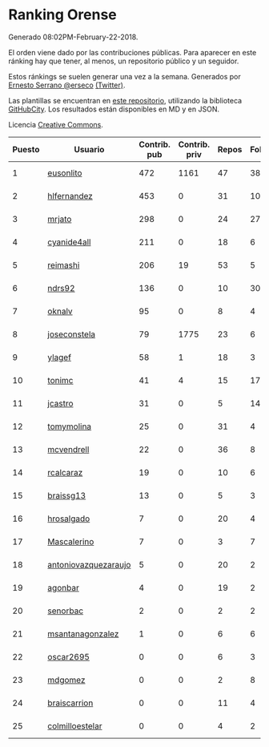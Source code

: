 # Ranking Orense

Generado 08:02PM-February-22-2018.

El orden viene dado por las contribuciones públicas. Para aparecer en este ránking hay que tener, al menos, un repositorio público y un seguidor.

Estos ránkings se suelen generar una vez a la semana. Generados por [Ernesto Serrano @erseco](https://github.com/erseco/) [(Twitter)](https://twitter.com/erseco).

Las plantillas se encuentran en [este repositorio](https://github.com/iblancasa/GH-Spanish-Ranking), utilizando la biblioteca [GitHubCity](https://github.com/iblancasa/GitHubCity). Los resultados están disponibles en MD y en JSON.

Licencia [Creative Commons](https://creativecommons.org/licenses/by/4.0/).

| Puesto   |  Usuario  | Contrib. pub | Contrib. priv |Repos| Followers | Desde |  Avatar  |
|----------|-----------|--------------|---------------|-----|-----------|-------|----------|
|1|[eusonlito](https://github.com/eusonlito)|472|1161|47|38|2011-03-01|![eusonlito](https://avatars2.githubusercontent.com/u/644551)|
|2|[hlfernandez](https://github.com/hlfernandez)|453|0|31|10|2013-01-31|![hlfernandez](https://avatars3.githubusercontent.com/u/3440230)|
|3|[mrjato](https://github.com/mrjato)|298|0|24|27|2013-01-31|![mrjato](https://avatars0.githubusercontent.com/u/3437005)|
|4|[cyanide4all](https://github.com/cyanide4all)|211|0|18|6|2015-10-13|![cyanide4all](https://avatars3.githubusercontent.com/u/15110109)|
|5|[reimashi](https://github.com/reimashi)|206|19|53|5|2013-11-16|![reimashi](https://avatars3.githubusercontent.com/u/5956659)|
|6|[ndrs92](https://github.com/ndrs92)|136|0|10|30|2013-12-10|![ndrs92](https://avatars1.githubusercontent.com/u/6155245)|
|7|[oknalv](https://github.com/oknalv)|95|0|8|4|2014-12-05|![oknalv](https://avatars0.githubusercontent.com/u/10089519)|
|8|[joseconstela](https://github.com/joseconstela)|79|1775|23|6|2014-01-13|![joseconstela](https://avatars0.githubusercontent.com/u/6388629)|
|9|[ylagef](https://github.com/ylagef)|58|1|18|3|2015-11-24|![ylagef](https://avatars0.githubusercontent.com/u/16003702)|
|10|[tonimc](https://github.com/tonimc)|41|4|15|17|2011-04-25|![tonimc](https://avatars2.githubusercontent.com/u/750002)|
|11|[jcastro](https://github.com/jcastro)|31|0|5|14|2010-01-26|![jcastro](https://avatars0.githubusercontent.com/u/190036)|
|12|[tomymolina](https://github.com/tomymolina)|25|0|31|4|2012-01-06|![tomymolina](https://avatars2.githubusercontent.com/u/1309445)|
|13|[mcvendrell](https://github.com/mcvendrell)|22|0|36|8|2012-06-18|![mcvendrell](https://avatars1.githubusercontent.com/u/1863001)|
|14|[rcalcaraz](https://github.com/rcalcaraz)|19|0|10|6|2013-10-24|![rcalcaraz](https://avatars3.githubusercontent.com/u/5764920)|
|15|[braissg13](https://github.com/braissg13)|13|0|5|3|2016-11-03|![braissg13](https://avatars3.githubusercontent.com/u/23237528)|
|16|[hrosalgado](https://github.com/hrosalgado)|7|0|20|4|2014-11-24|![hrosalgado](https://avatars2.githubusercontent.com/u/9938772)|
|17|[Mascalerino](https://github.com/Mascalerino)|7|0|3|7|2014-12-05|![Mascalerino](https://avatars0.githubusercontent.com/u/10086067)|
|18|[antoniovazquezaraujo](https://github.com/antoniovazquezaraujo)|5|0|20|2|2011-08-17|![antoniovazquezaraujo](https://avatars0.githubusercontent.com/u/987077)|
|19|[agonbar](https://github.com/agonbar)|4|0|19|2|2012-03-19|![agonbar](https://avatars1.githubusercontent.com/u/1553211)|
|20|[senorbac](https://github.com/senorbac)|2|0|2|2|2009-11-28|![senorbac](https://avatars3.githubusercontent.com/u/159061)|
|21|[msantanagonzalez](https://github.com/msantanagonzalez)|1|0|6|6|2014-09-22|![msantanagonzalez](https://avatars2.githubusercontent.com/u/8866635)|
|22|[oscar2695](https://github.com/oscar2695)|0|0|6|3|2013-10-24|![oscar2695](https://avatars0.githubusercontent.com/u/5764349)|
|23|[mdgomez](https://github.com/mdgomez)|0|0|2|8|2014-11-26|![mdgomez](https://avatars1.githubusercontent.com/u/9967701)|
|24|[braiscarrion](https://github.com/braiscarrion)|0|0|11|4|2013-12-29|![braiscarrion](https://avatars0.githubusercontent.com/u/6281857)|
|25|[colmilloestelar](https://github.com/colmilloestelar)|0|0|4|2|2015-10-13|![colmilloestelar](https://avatars3.githubusercontent.com/u/15110085)|
